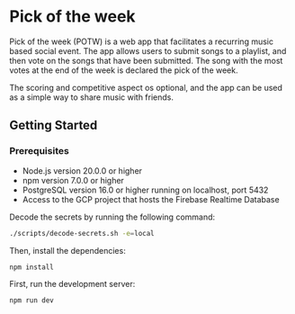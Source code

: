 # Pick of the week

Pick of the week (POTW) is a web app that facilitates a recurring music based social event. The app allows users to submit songs to a playlist, and then vote on the songs that have been submitted. The song with the most votes at the end of the week is declared the pick of the week.

The scoring and competitive aspect os optional, and the app can be used as a simple way to share music with friends.

## Getting Started

### Prerequisites

- Node.js version 20.0.0 or higher
- npm version 7.0.0 or higher
- PostgreSQL version 16.0 or higher running on localhost, port 5432
- Access to the GCP project that hosts the Firebase Realtime Database

Decode the secrets by running the following command:

```bash
./scripts/decode-secrets.sh -e=local
```

Then, install the dependencies:

```bash
npm install
```

First, run the development server:

```bash
npm run dev
```

